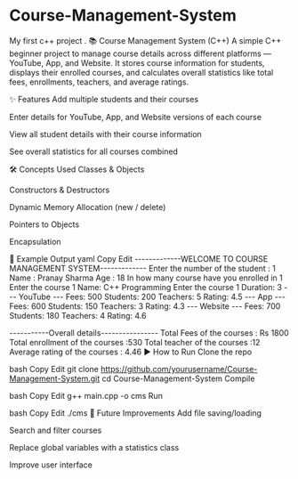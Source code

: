# Course-Management-System
My first c++ project .
📚 Course Management System (C++)
A simple C++ beginner project to manage course details across different platforms — YouTube, App, and Website.
It stores course information for students, displays their enrolled courses, and calculates overall statistics like total fees, enrollments, teachers, and average ratings.

✨ Features
Add multiple students and their courses

Enter details for YouTube, App, and Website versions of each course

View all student details with their course information

See overall statistics for all courses combined

🛠 Concepts Used
Classes & Objects

Constructors & Destructors

Dynamic Memory Allocation (new / delete)

Pointers to Objects

Encapsulation

📸 Example Output
yaml
Copy
Edit
-------------WELCOME TO COURSE MANAGEMENT SYSTEM-------------
Enter the number of the student : 
1
Name :
Pranay Sharma
Age :
18
In how many course have you enrolled in 
1
Enter the course 1 Name:
C++ Programming
Enter the course 1 Duration:
3
--- YouTube ---
Fees: 500
Students: 200
Teachers: 5
Rating: 4.5
--- App ---
Fees: 600
Students: 150
Teachers: 3
Rating: 4.3
--- Website ---
Fees: 700
Students: 180
Teachers: 4
Rating: 4.6

-----------Overall details----------------
Total Fees of the courses : Rs 1800
Total enrollment of the courses :530
Total teacher of the courses :12
Average rating of the courses : 4.46
▶️ How to Run
Clone the repo

bash
Copy
Edit
git clone https://github.com/yourusername/Course-Management-System.git
cd Course-Management-System
Compile

bash
Copy
Edit
g++ main.cpp -o cms
Run

bash
Copy
Edit
./cms
🚀 Future Improvements
Add file saving/loading

Search and filter courses

Replace global variables with a statistics class

Improve user interface

